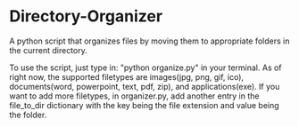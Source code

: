 # Directory-Organizer
A python script that organizes files by moving them to appropriate folders in the current directory. 

To use the script, just type in: "python organize.py" in your terminal.
As of right now, the supported filetypes are images(jpg, png, gif, ico), 
documents(word, powerpoint, text, pdf, zip), and applications(exe).
If you want to add more filetypes, in organizer.py, add another entry
in the file_to_dir dictionary with the key being the file extension
and value being the folder.
